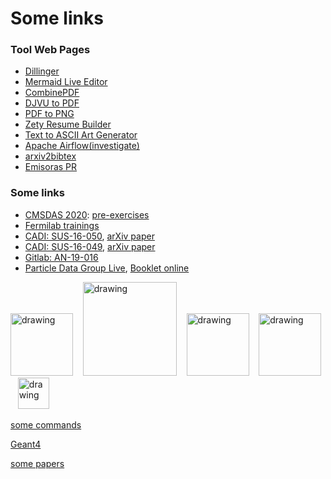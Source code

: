 # Some links

### Tool Web Pages
- [Dillinger][dillinger]
- [Mermaid Live Editor][mermaid]
- [CombinePDF](https://combinepdf.com/)
- [DJVU to PDF](https://djvu2pdf.com/)
- [PDF to PNG](https://pdf2png.com/)
- [Zety Resume Builder](https://zety.com/)
- [Text to ASCII Art Generator](http://patorjk.com/software/taag/#p=display&f=Graffiti&t=Type%20Something%20)
- [Apache Airflow(investigate)](https://en.wikipedia.org/wiki/Apache_Airflow)
- [arxiv2bibtex](https://arxiv2bibtex.org/)
- [Emisoras PR](https://radiosdepuertorico.com/)

### Some links

- [CMSDAS 2020](https://indico.cern.ch/event/843368/):   [pre-exercises](https://indico.cern.ch/event/843368/page/18064-pre-exercisesinstructions)
- [Fermilab trainings](https://www-esh.fnal.gov/pls/default/itp.html)
- [CADI: SUS-16-050](http://cms.cern.ch/iCMS/analysisadmin/cadilines?id=1834&ancode=SUS-16-050&tp=an&line=SUS-16-050), [arXiv paper](https://arxiv.org/pdf/1710.11188.pdf)
- [CADI: SUS-16-049](http://cms.cern.ch/iCMS/analysisadmin/cadilines?line=SUS-16-049&tp=an&id=1833&ancode=SUS-16-049), [arXiv paper](https://arxiv.org/pdf/1707.03316.pdf)
- [Gitlab: AN-19-016](https://gitlab.cern.ch/tdr/notes/AN-19-016/)
- [Particle Data Group Live](http://pdglive.lbl.gov/Viewer.action),    [Booklet online](http://pdg.lbl.gov/2019/download/db2018.pdf)

[<img src="https://iris-hep.org/assets/logos/Iris-hep-4-no-long-name.png" alt="drawing" width="100"/>](https://iris-hep.org/)
&nbsp;&nbsp;
[<img src="https://images.ctfassets.net/nrgyaltdicpt/5doLOtX69is0i6WIiY4um/6cc9be15c75155e7b93cd4823b742e44/overleaf_wide_colour_green_bg.png" alt="drawing" width="150"/>](https://www.overleaf.com/project)
&nbsp;&nbsp; 
[<img src="https://lh6.googleusercontent.com/J-uMgUClqpWxkqTczqt4HtxbFbQbTahPXukDEUzHuL9ij1XxCtBOaVVANEK5j-6gPyWKD9GVhn8ywruTgGclUHaawOZjdGnMiJDlrNzd3clATqqVZJyLr4WIUTGLMO3zS_3XErHC" alt="drawing" width="100"/>](https://guillermofidalgo.github.io/SSC/)
&nbsp;&nbsp; 
[<img src="https://hepsoftwarefoundation.org/images/hsf_logo_angled.png" alt="drawing" width="100"/>](https://hepsoftwarefoundation.org/)
&nbsp;&nbsp;
[<img src="https://home.fnal.gov/~klima/LPC_final_large.gif" alt="drawing" width="50"/>](https://lpc.fnal.gov/)


[//]: # (all links)

[a]: https://dillinger.io/
[condor_1]: https://uscms.org/uscms_at_work/physics/computing/status/status_condor.shtml
[condor_2]: https://ci-connect.atlassian.net/wiki/spaces/CMS/pages/27000849/Quick+Condor+Tutorial
[condor_3]: https://research.cs.wisc.edu/htcondor/manual/quickstart.html
[condor_4]: https://htcondor.readthedocs.io/en/v8_9_3/
[irishep]: https://iris-hep.org/
[dillinger]: https://dillinger.io/
[mermaid]: https://mermaidjs.github.io/mermaid-live-editor/#/edit/eyJjb2RlIjoiZ3JhcGggVERcbkFbQ2hyaXN0bWFzXSAtLT58R2V0IG1vbmV5fCBCKEdvIHNob3BwaW5nKVxuQiAtLT4gQ3tMZXQgbWUgdGhpbmt9XG5DIC0tPnxPbmV8IERbTGFwdG9wXVxuQyAtLT58VHdvfCBFW2lQaG9uZV1cbkMgLS0-fFRocmVlfCBGW2ZhOmZhLWNhciBDYXJdXG4iLCJtZXJtYWlkIjp7InRoZW1lIjoiZGVmYXVsdCJ9fQ

[some commands](/some_commands.md)

[Geant4](/Geant4.md)

[some papers](/papers.md)
